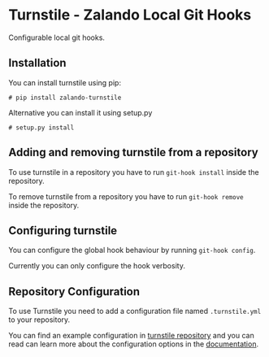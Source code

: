 Turnstile - Zalando Local Git Hooks
===================================

Configurable local git hooks.

Installation
------------
You can install turnstile using pip:

    # pip install zalando-turnstile

Alternative you can install it using setup.py

    # setup.py install

Adding and removing turnstile from a repository
-----------------------------------------------
To use turnstile in a repository you have to run `git-hook install` inside the repository.

To remove turnstile from a repository you have to run `git-hook remove` inside the repository.

Configuring turnstile
---------------------
You can configure the global hook behaviour by running `git-hook config`. 

Currently you can only configure the hook verbosity.

Repository Configuration
------------------------
To use Turnstile you need to add a configuration file named `.turnstile.yml` to your repository.

You can find an example configuration in [turnstile repository](.turnstile.yml) and you can read can learn more about
the configuration options in the [documentation](docs/user/configuration.md).
